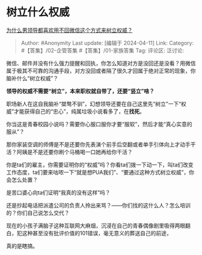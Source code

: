 # 树立什么权威
[为什么男领导都喜欢用不回微信这个方式来树立权威？](https://www.zhihu.com/question/650468795/answer/3461661421)

> Author: #Anonymity
> Last update: [编辑于 2024-04-11]
> Link:
> Category: #【答集】/02-企管答集 #【答集】/01-家族答集 
> Tag: 
> 评论区:
> 泛讨论:

微信、邮件并没有什么强力提醒和回执，你怎么知道对方是没回还是没看？用微信属于极其不可靠的沟通手段，对方没回或者隔了很久才回属于绝对正常的现象，你脑补什么“树立权威”？

**领导的权威不需要“树立”，本来职权就自带了，还要“竖立”啥？**

职场新人在这自我脑补“桀骜不驯”，幻想领导还要在自己这里先“树立”一下“权威”才能获得自己的“忠心”，纯属垃圾小说看多了，在**找死**。

你当这是青春校园小说吗？需要你心服口服你才要“服软”，然后才能“真心实意的服从”？

那你家装空调的师傅是不是还要你先表演个前手后空翻或者单手引体向上才动手干活？阿姨是不是还要你刷个马桶喝一口她再给你干活？

你是ta们的雇主，你需要证明你的“权威”吗？你看ta们拨一下动一下，叫ta们改变工作态度，ta们要来咕哝一下“就是想PUA我们”、“要通过这种方式树立权威”，你会怎么处置？

是苦口婆心向ta们证明“我真的没有这样”吗？

还是抄起电话把派遣公司的负责人拎出来骂？——你们找的这什么人？怎么培训的？你们自己说怎么交代？

现在的小孩子满脑子这种互联网大麻烟，沉浸在自己的青春偶像剧里吸得两眼翻白，犯这种甚至没有批评价值的101错误，毫无意义的葬送自己的前途，

真的是瞎搞。